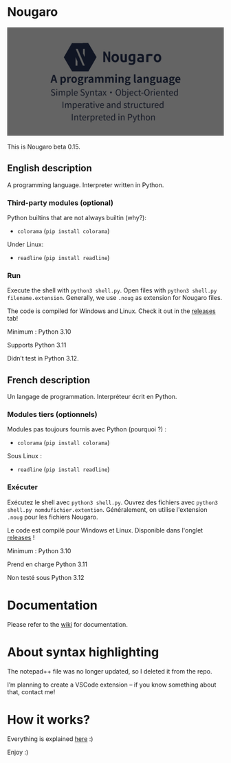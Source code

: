 # Nougaro

<img src="repo-image.png" alt="Nougaro. A programming Language." width="700"/>

This is Nougaro beta 0.15.

## English description
 A programming language. Interpreter written in Python.
 
### Third-party modules (optional)
 Python builtins that are not always builtin (why?):
  * `colorama` (`pip install colorama`)

 Under Linux:
  * `readline` (`pip install readline`)

### Run
 Execute the shell with `python3 shell.py`. Open files with `python3 shell.py filename.extension`.
 Generally, we use `.noug` as extension for Nougaro files.

 The code is compiled for Windows and Linux. Check it out in the [releases](https://github.com/jd-develop/nougaro/releases/) tab!
 
 Minimum : Python 3.10
 
 Supports Python 3.11

 Didn’t test in Python 3.12.

## French description
 Un langage de programmation. Interpréteur écrit en Python.

### Modules tiers (optionnels)
 Modules pas toujours fournis avec Python (pourquoi&nbsp;?)&nbsp;:
  * `colorama` (`pip install colorama`)

 Sous Linux&nbsp;:
  * `readline` (`pip install readline`)
 
### Exécuter
 Exécutez le shell avec `python3 shell.py`. Ouvrez des fichiers avec `python3 shell.py nomdufichier.extention`.
 Généralement, on utilise l'extension `.noug` pour les fichiers Nougaro.
 
 Le code est compilé pour Windows et Linux. Disponible dans l'onglet [releases](https://github.com/jd-develop/nougaro/releases/)&nbsp;!
 
 Minimum : Python 3.10
 
 Prend en charge Python 3.11

 Non testé sous Python 3.12

# Documentation
 Please refer to the [wiki](https://github.com/jd-develop/nougaro/wiki/) for documentation.

# About syntax highlighting
 The notepad++ file was no longer updated, so I deleted it from the repo.

 I’m planning to create a VSCode extension – if you know something about that, contact me!

# How it works?
 Everything is explained [here](how_it_works.md) :)

Enjoy :)
